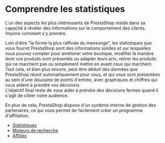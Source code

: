 # Comprendre les statistiques

L'un des aspects les plus intéressants de PrestaShop réside dans sa capacité à révéler des informations sur le comportement des clients. Voyons comment s'y prendre.

Loin d'être "la forme la plus raffinée du mensonge", les statistiques que vous fournit PrestaShop sont des informations solides et sur lesquelles vous pouvez compter pour améliorer votre boutique, modifier la manière dont vos produits sont présentés ou adapter leurs prix, retirer les produits qui ne marchent pas ou simplement mettre en avant ceux qui marchent. Tout cela, et bien plus encore, peut être déduit des données que PrestaShop réunit automatiquement pour vous, et qui vous sont présentées au sein d'une douzaine de points d'entrée, avec graphiques et chiffres qui vous aident à prendre vos décisions.\
&#x20;L'objectif final reste de vous aider à prendre des décisions fermes quand il s'agit de cibler votre audience.

En plus de cela, PrestaShop dispose d'un système interne de gestion des partenaires, ce qui vous permet de facilement créer un programme d'affiliation.

* [Statistiques](statistiques.md)
* [Moteurs de recherche](moteurs-de-recherche.md)
* [Affiliés](affilies.md)
